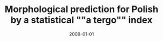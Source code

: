 ---
# Documentation: https://wowchemy.com/docs/managing-content/

title: Morphological prediction for Polish by a statistical \"\"a tergo\"\" index
subtitle: ''
summary: ''
authors:
- piasecki
- Adam P. Radziszewski
tags: []
categories: []
date: '2008-01-01'
lastmod: 2022-10-07T05:10:07Z
featured: false
draft: false

# Featured image
# To use, add an image named `featured.jpg/png` to your page's folder.
# Focal points: Smart, Center, TopLeft, Top, TopRight, Left, Right, BottomLeft, Bottom, BottomRight.
image:
  caption: ''
  focal_point: ''
  preview_only: false

# Projects (optional).
#   Associate this post with one or more of your projects.
#   Simply enter your project's folder or file name without extension.
#   E.g. `projects = ["internal-project"]` references `content/project/deep-learning/index.md`.
#   Otherwise, set `projects = []`.
projects: []
publishDate: '2022-10-07T05:10:06.140992Z'
publication_types:
- '2'
abstract: ''
publication: '*Systems Science*'
---